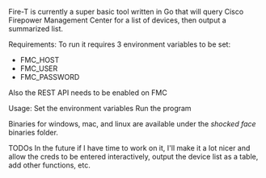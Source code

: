 Fire-T is currently a super basic tool written in Go that will query Cisco Firepower Management Center for a list of devices, then output a summarized list.

Requirements:
To run it requires 3 environment variables to be set:
- FMC_HOST
- FMC_USER
- FMC_PASSWORD

Also the REST API needs to be enabled on FMC

Usage:
Set the environment variables
Run the program

Binaries for windows, mac, and linux are available under the *shocked face* binaries folder.

TODOs
In the future if I have time to work on it, I'll make it a lot nicer and allow the creds to be entered interactively, output the device list as a table, add other functions, etc.





